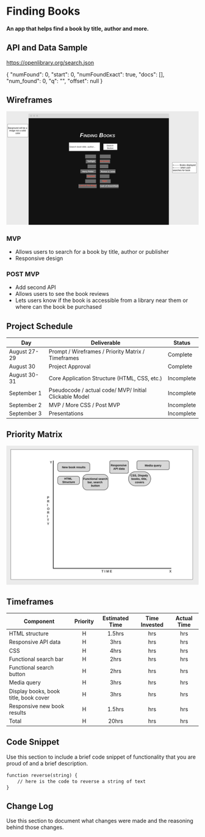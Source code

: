 # Finding Books

#### An app that helps find a book by title, author and more.

## API and Data Sample

https://openlibrary.org/search.json

{
"numFound": 0,
"start": 0,
"numFoundExact": true,
"docs": [],
"num_found": 0,
"q": "",
"offset": null
}

## Wireframes

![](images/Screen%20Shot%202021-08-28%20at%206.50.29%20PM.png)

### MVP

- Allows users to search for a book by title, author or publisher
- Responsive design

### POST MVP

- Add second API
- Allows users to see the book reviews
- Lets users know if the book is accessible from a library near them or where can the book be purchased

## Project Schedule

| Day          | Deliverable                                            | Status     |
| ------------ | ------------------------------------------------------ | ---------- |
| August 27-29 | Prompt / Wireframes / Priority Matrix / Timeframes     | Complete |
| August 30    | Project Approval                                       | Complete |
| August 30-31 | Core Application Structure (HTML, CSS, etc.)           | Incomplete |
| September 1  | Pseudocode / actual code/ MVP/ Initial Clickable Model | Incomplete |
| September 2  | MVP / More CSS / Post MVP                                        | Incomplete |
| September 3  | Presentations                                          | Incomplete |

## Priority Matrix

![](images/Screen%20Shot%202021-08-29%20at%208.03.41%20PM.png)

## Timeframes

| Component                             | Priority | Estimated Time | Time Invested | Actual Time |
| ------------------------------------- | :------: | :------------: | :-----------: | :---------: |
| HTML structure                        |    H     |     1.5hrs     |      hrs      |     hrs     |
| Responsive API data                   |    H     |      3hrs      |      hrs      |     hrs     |
| CSS                                   |    H     |      4hrs      |      hrs      |     hrs     |
| Functional search bar                 |    H     |      2hrs      |      hrs      |     hrs     |
| Functional search button              |    H     |      2hrs      |      hrs      |     hrs     |
| Media query                           |    H     |      3hrs      |      hrs      |     hrs     |
| Display books, book title, book cover |    H     |      3hrs      |      hrs      |     hrs     |
| Responsive new book results           |    H     |     1.5hrs     |      hrs      |     hrs     |
| Total                                 |    H     |     20hrs      |      hrs      |     hrs     |

## Code Snippet

Use this section to include a brief code snippet of functionality that you are proud of and a brief description.

```
function reverse(string) {
	// here is the code to reverse a string of text
}
```

## Change Log

Use this section to document what changes were made and the reasoning behind those changes.
